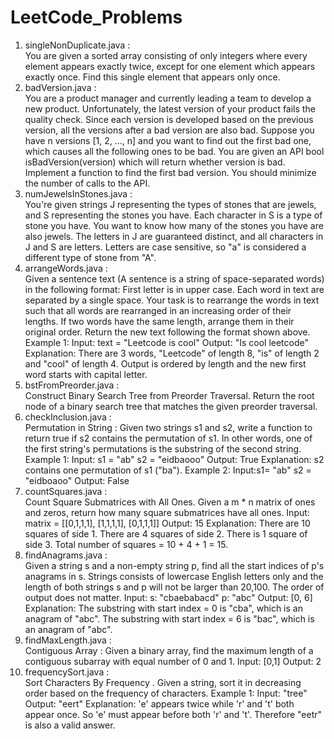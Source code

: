 # LeetCode_Problems

1. singleNonDuplicate.java : </br>
You are given a sorted array consisting of only integers where every element appears exactly twice, except for one element which appears exactly once. Find this single element that appears only once. 
2. badVersion.java : </br>
You are a product manager and currently leading a team to develop a new product. Unfortunately, the latest version of your product fails the quality check. Since each version is developed based on the previous version, all the versions after a bad version are also bad.
Suppose you have n versions [1, 2, ..., n] and you want to find out the first bad one, which causes all the following ones to be bad.
You are given an API bool isBadVersion(version) which will return whether version is bad. Implement a function to find the first bad version. You should minimize the number of calls to the API.
3. numJewelsInStones.java : </br>
You're given strings J representing the types of stones that are jewels, and S representing the stones you have.  Each character in S is a type of stone you have.  You want to know how many of the stones you have are also jewels. 
The letters in J are guaranteed distinct, and all characters in J and S are letters. Letters are case sensitive, so "a" is considered a different type of stone from "A".
4. arrangeWords.java : </br>
Given a sentence text (A sentence is a string of space-separated words) in the following format:
    First letter is in upper case.
    Each word in text are separated by a single space.
Your task is to rearrange the words in text such that all words are rearranged in an increasing order of their lengths. If two words have the same length, arrange them in their original order. Return the new text following the format shown above.
Example 1:
Input: text = "Leetcode is cool"
Output: "Is cool leetcode"
Explanation: There are 3 words, "Leetcode" of length 8, "is" of length 2 and "cool" of length 4.
Output is ordered by length and the new first word starts with capital letter.
5. bstFromPreorder.java : </br>
Construct Binary Search Tree from Preorder Traversal. Return the root node of a binary search tree that matches the given preorder traversal.
6. checkInclusion.java : </br>
Permutation in String : Given two strings s1 and s2, write a function to return true if s2 contains the permutation of s1. In other words, one of the first string's permutations is the substring of the second string.
Example 1: Input: s1 = "ab" s2 = "eidbaooo" Output: True
Explanation: s2 contains one permutation of s1 ("ba").
Example 2: Input:s1= "ab" s2 = "eidboaoo"   Output: False
7. countSquares.java : </br>
Count Square Submatrices with All Ones. Given a m * n matrix of ones and zeros, return how many square submatrices have all ones.
Input: matrix =
[[0,1,1,1],
  [1,1,1,1],
  [0,1,1,1]]
Output: 15
Explanation: 
There are 10 squares of side 1.
There are 4 squares of side 2.
There is  1 square of side 3.
Total number of squares = 10 + 4 + 1 = 15.
8. findAnagrams.java : </br>
Given a string s and a non-empty string p, find all the start indices of p's anagrams in s.
Strings consists of lowercase English letters only and the length of both strings s and p will not be larger than 20,100.
The order of output does not matter.
Input: s: "cbaebabacd" p: "abc" Output: [0, 6]
Explanation:
The substring with start index = 0 is "cba", which is an anagram of "abc".
The substring with start index = 6 is "bac", which is an anagram of "abc". 
9. findMaxLength.java : </br>
Contiguous Array :  Given a binary array, find the maximum length of a contiguous subarray with equal number of 0 and 1. 
Input: [0,1]  Output: 2
10. frequencySort.java : </br>
Sort Characters By Frequency .  Given a string, sort it in decreasing order based on the frequency of characters.
Example 1: Input: "tree"  Output: "eert"
Explanation: 'e' appears twice while 'r' and 't' both appear once. So 'e' must appear before both 'r' and 't'. Therefore "eetr" is also a valid answer.
